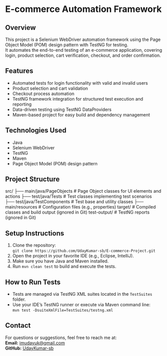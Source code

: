 # E-commerce Automation Framework

## Overview
This project is a Selenium WebDriver automation framework using the Page Object Model (POM) design pattern with TestNG for testing.  
It automates the end-to-end testing of an e-commerce application, covering login, product selection, cart verification, checkout, and order confirmation.

## Features
- Automated tests for login functionality with valid and invalid users  
- Product selection and cart validation  
- Checkout process automation  
- TestNG framework integration for structured test execution and reporting  
- Data-driven testing using TestNG DataProviders  
- Maven-based project for easy build and dependency management

## Technologies Used
- Java  
- Selenium WebDriver  
- TestNG  
- Maven  
- Page Object Model (POM) design pattern

## Project Structure
src/
├── main/java/PageObjects # Page Object classes for UI elements and actions
├── test/java/Tests # Test classes implementing test scenarios
├── test/java/TestComponents # Test base and utility classes
├── main/resources # Configuration files (e.g., properties)
target/ # Compiled classes and build output (ignored in Git)
test-output/ # TestNG reports (ignored in Git)


## Setup Instructions
1. Clone the repository:  
   `git clone https://github.com/UdayKumar-sb/E-commerce-Project.git`  
2. Open the project in your favorite IDE (e.g., Eclipse, IntelliJ).  
3. Make sure you have Java and Maven installed.  
4. Run `mvn clean test` to build and execute the tests.

## How to Run Tests
- Tests are managed via TestNG XML suites located in the `TestSuites` folder.  
- Use your IDE’s TestNG runner or execute via Maven command line:  
  `mvn test -DsuiteXmlFile=TestSuites/testng.xml`

## Contact
For questions or suggestions, feel free to reach me at:  
**Email:** imudayuk@gmail.com  
**GitHub:** [UdayKumar-sb](https://github.com/UdayKumar-sb)


